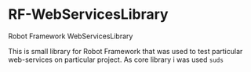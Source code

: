 RF-WebServicesLibrary
=====================
Robot Framework WebServicesLibrary

This is small library for Robot Framework that was used to test particular web-services on particular project.
As core library i was used `suds`


